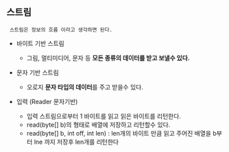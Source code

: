 
## 스트림
     스트림은 정보의 흐름 이라고 생각하면 된다.
- 바이트 기반 스트림
    - 그림, 멀티미디어, 문자 등 **모든 종류의 데이터를 받고 보낼수 있다.**
- 문자 기반 스트림
    - 오로지 **문자 타입의 데이터**를 주고 받을수 있다.

- 입력 (Reader 문자기반)
     - 입력 스트림으로부터 1 바이트를 읽고 읽은 바이트를 리턴한다.     
     - read(byte[] b)의 형태로 배열에 저장하고 리턴할수 있다.
     - read(byte[] b, int off, int len) : len개의 바이트 만큼 읽고 주어진 배열을 b부터 lne 까지 저장후 len개를 리턴한다
